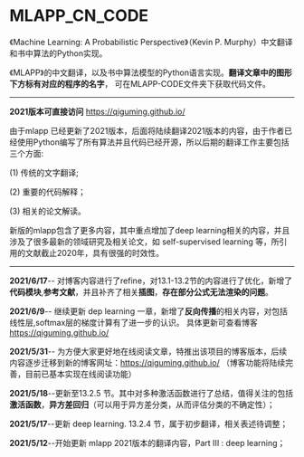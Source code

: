 # MLAPP_CN_CODE
《Machine Learning: A Probabilistic Perspective》（Kevin P. Murphy）中文翻译和书中算法的Python实现。

《MLAPP》的中文翻译，以及书中算法模型的Python语言实现。**翻译文章中的图形下方标有对应的程序的名字**，
可在MLAPP-CODE文件夹下获取代码文件。

********************************************************

**2021版本可直接访问** https://qiguming.github.io/ 

由于mlapp 已经更新了2021版本，后面将陆续翻译2021版本的内容，由于作者已经使用Python编写了所有算法并且代码已经开源，所以后期的翻译工作主要包括三个方面:

(1) 传统的文字翻译;

(2) 重要的代码解释；

(3) 相关的论文解读。

新版的mlapp包含了更多内容，其中重点增加了deep learning相关的内容，并且涉及了很多最新的领域研究及相关论文，如 self-supervised learning 等，所引用的文献截止2020年，具有很强的时效性。

********************************************************

**2021/6/17**--  对博客内容进行了refine，对13.1-13.2节的内容进行了优化，新增了**代码模块**,**参考文献**，并且补齐了相关**插图**，**存在部分公式无法渲染的问题**。

**2021/6/9**--  继续更新 dep learning 一章，新增了**反向传播**的相关内容，对包括线性层,softmax层的梯度计算有了进一步的认识。 具体更新可查看博客 https://qiguming.github.io/

**2021/5/31**-- 为方便大家更好地在线阅读文章，特推出该项目的博客版本，后续内容逐步迁移到新的博客网址：https://qiguming.github.io/ （博客功能将陆续完善，目前已基本实现在线阅读功能）

**2021/5/18**--更新至13.2.5 节。其中对多种激活函数进行了总结，值得关注的包括 **激活函数**，**异方差回归**（可以用于异方差分类，从而评估分类的不确定性）；

**2021/5/17**--更新 deep learning. 13.2.4 节，属于初步翻译，相关表述待调整；

**2021/5/12**--开始更新 mlapp 2021版本的翻译内容，Part III : deep learning；
